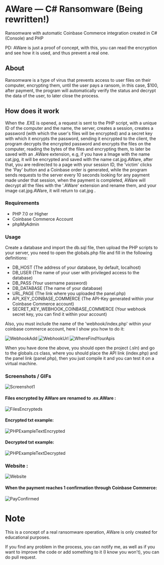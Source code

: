 # AWare — C# Ransomware (Being rewritten!)

Ransomware with automatic Coinbase Commerce integration created in C# (Console) and PHP

PD: AWare is just a proof of concept, with this, you can read the encryption and see how it is used, and thus prevent a real one.

## About
Ransomware is a type of virus that prevents access to user files on their computer, encrypting them, until the user pays a ransom, in this case, $100, after payment, the program will automatically verify the status and decrypt the data of the user, to later close the process.

## How does it work
When the .EXE is opened, a request is sent to the PHP script, with a unique ID of the computer and the name, the server, creates a session, creates a password (with which the user's files will be encrypted) and a secret key with which it encrypts the password, sending it encrypted to the client, the program decrypts the encrypted password and encrypts the files on the computer, reading the bytes of the files and encrypting them, to later be saved with an .AWare extension, e.g, if you have a Image with the name cat.jpg, it will be encrypted and saved with the name cat.jpg.AWare, after that, you are redirected to a page with your session ID, the 'victim' clicks the 'Pay' button and a Coinbase order is generated, while the program sends requests to the server every 10 seconds looking for any payment made under that session, when the payment is completed, AWare will decrypt all the files with the '.AWare' extension and rename them, and your image cat.jpg.AWare, it will return to cat.jpg .

### Requirements
- PHP 7.0 or Higher
- Coinbase Commerce Account
- phpMyAdmin

### Usage
Create a database and import the db.sql file, then upload the PHP scripts to your server, you need to open the globals.php file and fill in the following definitions:

- DB_HOST (The address of your database, by default, localhost)
- DB_USER (The name of your user with privileged access to the database)
- DB_PASS (Your username password)
- DB_DATABASE (The name of your database)
- URL_PAGE (The link where you uploaded the panel.php)
- API_KEY_COINBASE_COMMERCE (The API-Key generated within your Coinbase Commerce account)
- SECRET_KEY_WEBHOOK_COINBASE_COMMERCE (Your webhook secret key, you can find it within your account)

Also, you must include the name of the 'webhook/index.php' within your coinbase commerce account, here I show you how to do it:

![WebhookAdd](https://share.biitez.dev/i/f80gi.png)
![WebhookUrl](https://share.biitez.dev/i/mda3v.png)
![WhereFindYourApis](https://share.biitez.dev/i/yqk22.png)

When you have done the above, you should open the project (.sln) and go to the globals.cs class, where you should place the API link (index.php) and the panel link (panel.php), then you just compile it and you can test it on a virtual machine.

### Screenshots / GIFs
![Screenshot1](https://share.biitez.dev/i/hye6l.png)

#### Files encrypted by AWare are renamed to .ex.AWare :
![FilesEncrypteds](https://share.biitez.dev/i/ce14q.png)

#### Encrypted txt example:
![PHPExampleTextEncrypted](https://share.biitez.dev/i/n762d.png)

#### Decrypted txt example:
![PHPExampleTextDecrypted](https://share.biitez.dev/i/dranl.png)

### Website :
![Website](https://share.biitez.dev/i/lzsw7.png)

#### When the payment reaches 1 confirmation through Coinbase Commerce:
![PayConfirmed](https://share.biitez.dev/i/gtwo7.gif)

# Note

This is a concept of a real ransomware operation, AWare is only created for educational purposes.

If you find any problem in the process, you can notify me, as well as if you want to improve the code or add something to it (I know you won't), you can do pull request.
